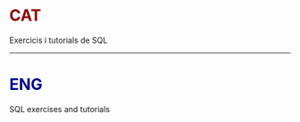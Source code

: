 # <span style="color:darkred">CAT</span>
Exercicis i tutorials de SQL

---

# <span style="color:darkblue">ENG</span>
SQL exercises and tutorials

